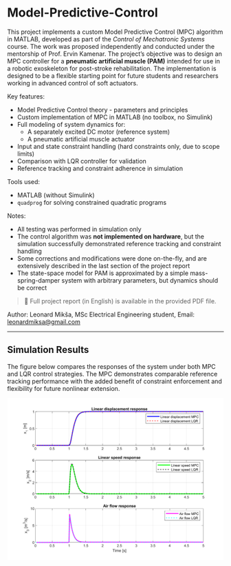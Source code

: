 # Model-Predictive-Control

This project implements a custom Model Predictive Control (MPC) algorithm in MATLAB, developed as part of the *Control of Mechatronic Systems* course. The work was proposed independently and conducted under the mentorship of Prof. Ervin Kamenar. 
The project’s objective was to design an MPC controller for a **pneumatic artificial muscle (PAM)** intended for use in a robotic exoskeleton for post-stroke rehabilitation. The implementation is designed to be a flexible starting point for future students and researchers working in advanced control of soft actuators.

Key features:
- Model Predictive Control theory - parameters and principles
- Custom implementation of MPC in MATLAB (no toolbox, no Simulink)
- Full modeling of system dynamics for:
  - A separately excited DC motor (reference system)
  - A pneumatic artificial muscle actuator
- Input and state constraint handling (hard constraints only, due to scope limits)
- Comparison with LQR controller for validation
- Reference tracking and constraint adherence in simulation

Tools used:
- MATLAB (without Simulink)
- `quadprog` for solving constrained quadratic programs

Notes:
- All testing was performed in simulation only
- The control algorithm was **not implemented on hardware**, but the simulation successfully demonstrated reference tracking and constraint handling
- Some corrections and modifications were done on-the-fly, and are extensively described in the last section of the project report
- The state-space model for PAM is approximated by a simple mass-spring-damper system with arbitrary parameters, but dynamics should be correct

> 📎 Full project report (in English) is available in the provided PDF file.


Author:
Leonard Mikša,
MSc Electrical Engineering student,
Email: [leonardmiksa@gmail.com](mailto:leonardmiksa@gmail.com)


---

## Simulation Results

The figure below compares the responses of the system under both MPC and LQR control strategies. The MPC demonstrates comparable reference tracking performance with the added benefit of constraint enforcement and flexibility for future nonlinear extension.

![MPC vs LQR Comparison](MPCvsLQR.png)
